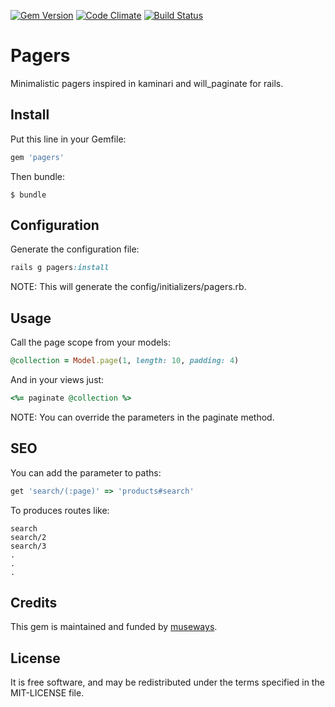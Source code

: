 [![Gem Version](https://badge.fury.io/rb/pagers.svg)](http://badge.fury.io/rb/pagers) [![Code Climate](https://codeclimate.com/github/museways/pagers/badges/gpa.svg)](https://codeclimate.com/github/museways/pagers) [![Build Status](https://travis-ci.org/museways/pagers.svg?branch=3.0.3)](https://travis-ci.org/museways/pagers)

# Pagers

Minimalistic pagers inspired in kaminari and will_paginate for rails.

## Install

Put this line in your Gemfile:
```ruby
gem 'pagers'
```

Then bundle:

    $ bundle

## Configuration

Generate the configuration file:
```ruby
rails g pagers:install
```

NOTE: This will generate the config/initializers/pagers.rb.

## Usage

Call the page scope from your models:
```ruby
@collection = Model.page(1, length: 10, padding: 4)
```

And in your views just:
```ruby
<%= paginate @collection %>
```

NOTE: You can override the parameters in the paginate method.

## SEO

You can add the parameter to paths:
```ruby
get 'search/(:page)' => 'products#search'
```

To produces routes like:

    search
    search/2
    search/3
    .
    .
    .

## Credits

This gem is maintained and funded by [museways](http://museways.com).

## License

It is free software, and may be redistributed under the terms specified in the MIT-LICENSE file.
